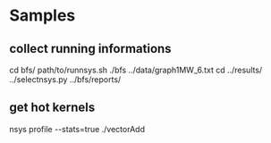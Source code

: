 # Samples

## collect running informations

cd bfs/
path/to/runnsys.sh ./bfs ../data/graph1MW_6.txt
cd ../results/
../selectnsys.py ../bfs/reports/

## get hot kernels

nsys profile  --stats=true ./vectorAdd
